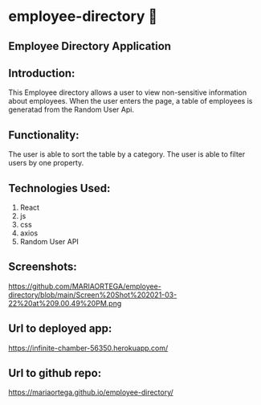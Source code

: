 # employee-directory 👤

## Employee Directory Application

## Introduction:

This Employee directory allows a user to view non-sensitive information about employees.
When the user enters the page, a table of employees is generatad from the Random User Api.

## Functionality:

The user is able to sort the table by a category.
The user is able to filter users by one property.

## Technologies Used:

1. React
2. js
3. css
4. axios
5. Random User API

## Screenshots:

https://github.com/MARIAORTEGA/employee-directory/blob/main/Screen%20Shot%202021-03-22%20at%209.00.49%20PM.png

## Url to deployed app:

https://infinite-chamber-56350.herokuapp.com/

## Url to github repo:

https://mariaortega.github.io/employee-directory/
